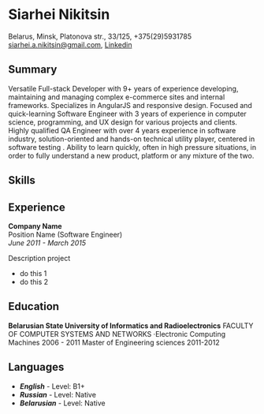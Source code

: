# Siarhei Nikitsin

Belarus, Minsk, Platonova str., 33/125, +375(29)5931785  
siarhei.a.nikitsin@gmail.com, [Linkedin](https://www.linkedin.com/in/siarhei-nikitsin-30b13590/)

## Summary
Versatile Full-stack Developer with 9+ years of experience developing, maintaining and managing complex e-commerce sites and internal frameworks. Specializes in AngularJS and responsive design.
Focused and quick-learning Software Engineer with 3 years of experience in computer science, programming, and UX design for various projects and clients.
Highly qualified QA Engineer  with over 4 years experience in software industry, solution-oriented and hands-on technical utility player, centered in software testing . Ability to learn quickly, often in high pressure situations, in order to fully understand a new product, platform or any mixture of the two.

## Skills

## Experience
**Company Name**  
Position Name (Software Engineer)  
*June 2011 - March 2015*  

Description project

* do this 1
* do this 2

## Education
**Belarusian State University of Informatics and Radioelectronics**
FACULTY OF COMPUTER SYSTEMS AND NETWORKS
·Electronic Computing Machines
2006 - 2011
Master of Engineering sciences
2011-2012



## Languages
* ***English*** - Level: B1+
* ***Russian*** - Level: Native
* ***Belarusian*** - Level: Native
